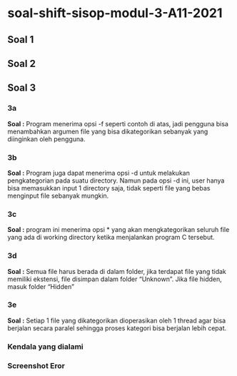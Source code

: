 # soal-shift-sisop-modul-3-A11-2021
## Soal 1

## Soal 2

## Soal 3
### 3a
**Soal :** Program menerima opsi -f seperti contoh di atas, jadi pengguna bisa
menambahkan argumen file yang bisa dikategorikan sebanyak yang diinginkan
oleh pengguna.

### 3b
**Soal :** Program juga dapat menerima opsi -d untuk melakukan pengkategorian pada
suatu directory. Namun pada opsi -d ini, user hanya bisa memasukkan input 1
directory saja, tidak seperti file yang bebas menginput file sebanyak mungkin.

### 3c
**Soal :** program ini menerima opsi * yang akan mengkategorikan seluruh file yang ada di working directory ketika menjalankan program C tersebut.

### 3d
**Soal :** Semua file harus berada di dalam folder, jika terdapat file yang tidak memiliki
ekstensi, file disimpan dalam folder “Unknown”. Jika file hidden, masuk folder
“Hidden”

### 3e
**Soal :** Setiap 1 file yang dikategorikan dioperasikan oleh 1 thread agar bisa berjalan secara paralel sehingga proses kategori bisa berjalan lebih cepat.


### Kendala yang dialami


### Screenshot Eror
